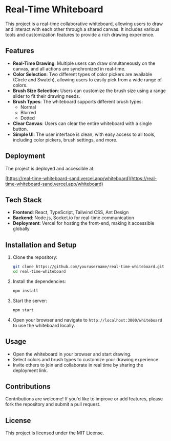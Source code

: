 # Real-Time Whiteboard

This project is a real-time collaborative whiteboard, allowing users to draw and interact with each other through a shared canvas. It includes various tools and customization features to provide a rich drawing experience.

## Features

- **Real-Time Drawing**: Multiple users can draw simultaneously on the canvas, and all actions are synchronized in real-time.
- **Color Selection**: Two different types of color pickers are available (Circle and Swatch), allowing users to easily pick from a wide range of colors.
- **Brush Size Selection**: Users can customize the brush size using a range slider to fit their drawing needs.
- **Brush Types**: The whiteboard supports different brush types:
  - Normal
  - Blurred
  - Dotted
- **Clear Canvas**: Users can clear the entire whiteboard with a single button.
- **Simple UI**: The user interface is clean, with easy access to all tools, including color pickers, brush settings, and more.

## Deployment

The project is deployed and accessible at:

[https://real-time-whiteboard-sand.vercel.app/whiteboard](https://real-time-whiteboard-sand.vercel.app/whiteboard)

## Tech Stack

- **Frontend**: React, TypeScript, Tailwind CSS, Ant Design
- **Backend**: Node.js, Socket.io for real-time communication
- **Deployment**: Vercel for hosting the front-end, making it accessible globally

## Installation and Setup

1. Clone the repository:
   ```sh
   git clone https://github.com/yourusername/real-time-whiteboard.git
   cd real-time-whiteboard
   ```
2. Install the dependencies:
   ```sh
   npm install
   ```
3. Start the server:
   ```sh
   npm start
   ```
4. Open your browser and navigate to `http://localhost:3000/whiteboard` to use the whiteboard locally.

## Usage

- Open the whiteboard in your browser and start drawing.
- Select colors and brush types to customize your drawing experience.
- Invite others to join and collaborate in real time by sharing the deployment link.

## Contributions

Contributions are welcome! If you'd like to improve or add features, please fork the repository and submit a pull request.

## License

This project is licensed under the MIT License.

